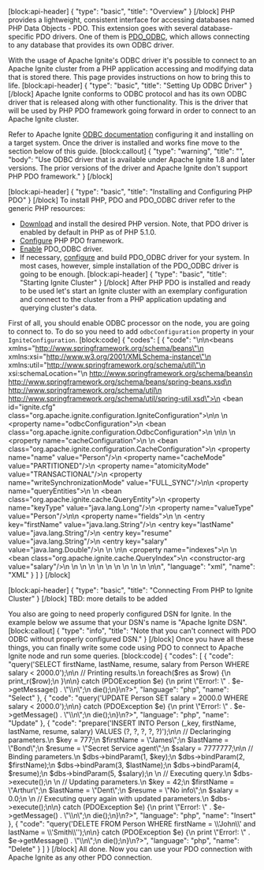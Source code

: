 [block:api-header]
{
  "type": "basic",
  "title": "Overview"
}
[/block]
PHP provides a lightweight, consistent interface for accessing databases named PHP Data Objects   - PDO. This extension goes with several database-specific PDO drivers. One of them is [PDO_ODBC](http://php.net/manual/en/ref.pdo-odbc.php), which allows connecting to any database that provides its own ODBC driver.

With the usage of Apache Ignite's ODBC driver it's possible to connect to an Apache Ignite cluster from a PHP application accessing and modifying data that is stored there. This page provides instructions on how to bring this to life.
[block:api-header]
{
  "type": "basic",
  "title": "Setting Up ODBC Driver"
}
[/block]
Apache Ignite conforms to ODBC protocol and has its own ODBC driver that is released along with other functionality. This is the driver that will be used by PHP PDO framework going forward in order to connect to an Apache Ignite cluster.

Refer to Apache Ignite [ODBC documentation](doc:odbc-driver) configuring it and installing on a target system. Once the driver is installed and works fine move to the section below of this guide.
[block:callout]
{
  "type": "warning",
  "title": "",
  "body": "Use ODBC driver that is available under Apache Ignite 1.8 and later versions. The prior versions of the driver and Apache Ignite don't support PHP PDO framework."
}
[/block]

[block:api-header]
{
  "type": "basic",
  "title": "Installing and Configuring PHP PDO"
}
[/block]
To install PHP, PDO and PDO_ODBC driver refer to the generic PHP resources:
* [Download](http://php.net/downloads.php) and install the desired PHP version. Note, that PDO driver is enabled by default in PHP as of PHP 5.1.0.
* [Configure](http://php.net/manual/en/book.pdo.php) PHP PDO framework.
* [Enable](http://php.net/manual/en/ref.pdo-odbc.php) PDO_ODBC driver.
* If necessary, [configure](http://php.net/manual/en/ref.pdo-odbc.php#ref.pdo-odbc.installation) and build PDO_ODBC driver for your system. In most cases, however, simple installation of the PDO_ODBC driver is going to be enough.
[block:api-header]
{
  "type": "basic",
  "title": "Starting Ignite Cluster"
}
[/block]
After PHP PDO is installed and ready to be used let's start an Ignite cluster with an exemplary configuration and connect to the cluster from a PHP application updating and querying cluster's data.

First of all, you should enable ODBC processor on the node, you are going to connect to. To do so you need to add `odbcConfiguration` property in your `IgniteConfiguration`.
[block:code]
{
  "codes": [
    {
      "code": "<?xml version=\"1.0\" encoding=\"UTF-8\"?>\n\n<beans xmlns=\"http://www.springframework.org/schema/beans\"\n       xmlns:xsi=\"http://www.w3.org/2001/XMLSchema-instance\"\n       xmlns:util=\"http://www.springframework.org/schema/util\"\n       xsi:schemaLocation=\"\n        http://www.springframework.org/schema/beans\n        http://www.springframework.org/schema/beans/spring-beans.xsd\n        http://www.springframework.org/schema/util\n        http://www.springframework.org/schema/util/spring-util.xsd\">\n  <bean id=\"ignite.cfg\" class=\"org.apache.ignite.configuration.IgniteConfiguration\">\n\n    <!-- Enabling ODBC. -->\n    <property name=\"odbcConfiguration\">\n      <bean class=\"org.apache.ignite.configuration.OdbcConfiguration\"></bean>\n    </property>\n\n    <!-- Configuring cache. -->\n    <property name=\"cacheConfiguration\">\n      <list>\n        <bean class=\"org.apache.ignite.configuration.CacheConfiguration\">\n          <property name=\"name\" value=\"Person\"/>\n          <property name=\"cacheMode\" value=\"PARTITIONED\"/>\n          <property name=\"atomicityMode\" value=\"TRANSACTIONAL\"/>\n          <property name=\"writeSynchronizationMode\" value=\"FULL_SYNC\"/>\n\n          <property name=\"queryEntities\">\n            <list>\n              <bean class=\"org.apache.ignite.cache.QueryEntity\">\n                <property name=\"keyType\" value=\"java.lang.Long\"/>\n                <property name=\"valueType\" value=\"Person\"/>\n\n                <property name=\"fields\">\n                  <map>\n                    <entry key=\"firstName\" value=\"java.lang.String\"/>\n                    <entry key=\"lastName\" value=\"java.lang.String\"/>\n                    <entry key=\"resume\" value=\"java.lang.String\"/>\n                    <entry key=\"salary\" value=\"java.lang.Double\"/>\n                  </map>\n                </property>\n\n                <property name=\"indexes\">\n                  <list>\n                    <bean class=\"org.apache.ignite.cache.QueryIndex\">\n                      <constructor-arg value=\"salary\"/>\n                    </bean>\n                  </list>\n                </property>\n              </bean>\n            </list>\n          </property>\n        </bean>\n      </list>\n    </property>\n  </bean>\n</beans>\n",
      "language": "xml",
      "name": "XML"
    }
  ]
}
[/block]

[block:api-header]
{
  "type": "basic",
  "title": "Connecting From PHP to Ignite Cluster"
}
[/block]
TBD: more details to be added

You also are going to need properly configured DSN for Ignite. In the example below we assume that your DSN's name is "Apache Ignite DSN".
[block:callout]
{
  "type": "info",
  "title": "Note that you can't connect with PDO ODBC without properly configured DSN."
}
[/block]
Once you have all these things, you can finally write some code using PDO to connect to Apache Ignite node and run some queries.
[block:code]
{
  "codes": [
    {
      "code": "<?php\ntry {\n  // Connecting to Ignite using pre-configured DSN.\n  $dbh = new PDO('odbc:Apache Ignite DSN');\n\n  // Performing query and getting result.\n  $res = $dbh->query('SELECT firstName, lastName, resume, salary from Person WHERE salary < 2000.0');\n\n  // Printing results.\n  foreach($res as $row) {\n    print_r($row);\n  }\n\n} catch (PDOException $e) {\n  print \"Error!: \" . $e->getMessage() . \"\\n\";\n  die();\n}\n?>",
      "language": "php",
      "name": "Select"
    },
    {
      "code": "<?php\ntry {\n  // Connecting to Ignite using pre-configured DSN.\n  $dbh = new PDO('odbc:Apache Ignite DSN');\n\n  // Performing query.\n  $dbh->query('UPDATE Person SET salary = 2000.0 WHERE salary < 2000.0');\n\n} catch (PDOException $e) {\n  print \"Error!: \" . $e->getMessage() . \"\\n\";\n  die();\n}\n?>",
      "language": "php",
      "name": "Update"
    },
    {
      "code": "<?php\ntry {\n  // Connecting to Ignite using pre-configured DSN.\n  $dbh = new PDO('odbc:Apache Ignite DSN');\n\n  // Preparing query.\n  $dbs = $dbh->prepare('INSERT INTO Person (_key, firstName, lastName, resume, salary) VALUES (?, ?, ?, ?, ?)');\n\n  // Declaringing parameters.\n  $key = 777;\n  $firstName = \"James\";\n  $lastName = \"Bond\";\n  $resume = \"Secret Service agent\";\n  $salary = 7777777;\n\n  // Binding parameters.\n  $dbs->bindParam(1, $key);\n  $dbs->bindParam(2, $firstName);\n  $dbs->bindParam(3, $lastName);\n  $dbs->bindParam(4, $resume);\n  $dbs->bindParam(5, $salary);\n  \n  // Executing query.\n  $dbs->execute();\n  \n  // Updating parameters.\n  $key = 42;\n  $firstName = \"Arthur\";\n  $lastName = \"Dent\";\n  $resume = \"No info\";\n  $salary = 0.0;\n  \n  // Executing query again with updated parameters.\n  $dbs->execute();\n\n} catch (PDOException $e) {\n  print \"Error!: \" . $e->getMessage() . \"\\n\";\n  die();\n}\n?>",
      "language": "php",
      "name": "Insert"
    },
    {
      "code": "<?php\ntry {\n  // Connecting to Ignite using pre-configured DSN.\n  $dbh = new PDO('odbc:Apache Ignite DSN');\n\n  // Performing query.\n  $dbh->query('DELETE FROM Person WHERE firstName = \\'John\\' and lastName = \\'Smith\\'');\n\n} catch (PDOException $e) {\n  print \"Error!: \" . $e->getMessage() . \"\\n\";\n  die();\n}\n?>",
      "language": "php",
      "name": "Delete"
    }
  ]
}
[/block]
All done. Now you can use your PDO connection with Apache Ignite as any other PDO connection.